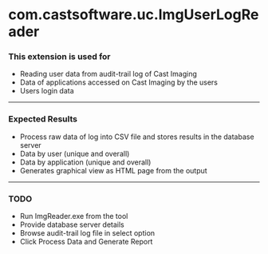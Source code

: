# com.castsoftware.uc.ImgUserLogReader

### 	**This extension is used for**
* 	Reading user data from audit-trail log of Cast Imaging
* 	Data of applications accessed on Cast Imaging by the users
* 	Users login data

***

###	**Expected Results**
*    Process raw data of log into CSV file and stores results in the database server 
*    Data by user (unique and overall)
*    Data by application (unique and overall)
*    Generates graphical view as HTML page from the output

***

###     **TODO**
* 	Run ImgReader.exe from the tool
* 	Provide database server details 
* 	Browse audit-trail log file in select option
* 	Click Process Data and Generate Report









